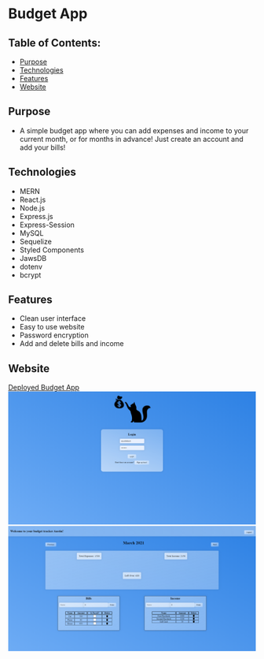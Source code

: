 # Budget App

## Table of Contents:

- [Purpose](#purpose)
- [Technologies](Technologies)
- [Features](#features)
- [Website](#website)

## Purpose

- A simple budget app where you can add expenses and income to your current month, or for months in advance! Just create an account and add your bills!

## Technologies

- MERN
- React.js
- Node.js
- Express.js
- Express-Session
- MySQL
- Sequelize
- Styled Components
- JawsDB
- dotenv
- bcrypt

## Features

- Clean user interface
- Easy to use website
- Password encryption
- Add and delete bills and income

## Website

[Deployed Budget App](https://budget-application-1999.herokuapp.com/)
![Budget App](images/screencapture-budget-application-1999-herokuapp-2021-03-24-21_43_39.png)
![Budget App](images/screencapture-budget-application-1999-herokuapp-2021-03-24-21_45_25.png)
